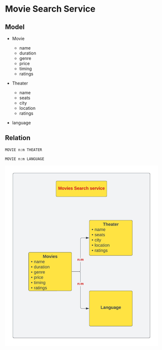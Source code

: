 # Movie Search Service

## Model

- Movie
  - name
  - duration
  - genre
  - price
  - timing
  - ratings

- Theater
  - name
  - seats
  - city
  - location
  - ratings

- language

## Relation
```
MOVIE n:m THEATER
```  
```
MOVIE n:m LANGUAGE
```  
![alt](./assets//movie-search.jpeg)
